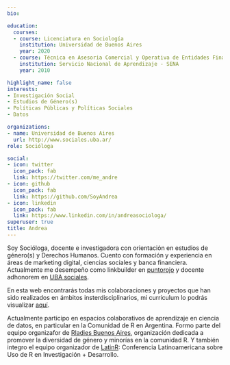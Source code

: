 ```yaml
---
bio: 

education:
  courses:
  - course: Licenciatura en Sociología
    institution: Universidad de Buenos Aires
    year: 2020
  - course: Técnica en Asesoria Comercial y Operativa de Entidades Financieras
    institution: Servicio Nacional de Aprendizaje - SENA
    year: 2010

highlight_name: false
interests:
- Investigación Social
- Estudios de Género(s)
- Políticas Públicas y Políticas Sociales
- Datos

organizations:
- name: Universidad de Buenos Aires  
  url: http://www.sociales.uba.ar/
role: Socióloga

social:
- icon: twitter
  icon_pack: fab
  link: https://twitter.com/me_andre
- icon: github
  icon_pack: fab
  link: https://github.com/SoyAndrea
- icon: linkedin
  icon_pack: fab
  link: https://www.linkedin.com/in/andreasociologa/
superuser: true
title: Andrea
---
```


Soy Socióloga, docente e investigadora con orientación en estudios de género(s) y Derechos Humanos. Cuento con formación y experiencia en áreas de marketing digital, ciencias sociales y banca financiera. Actualmente me desempeño como linkbuilder en [puntorojo](https://www.linkedin.com/company/punto-rojo-marketing/about/) y docente adhonorem en [UBA sociales](https://soyandrea.netlify.app/proyectos/materia-optativa/). 


En esta web encontrarás todas mis colaboraciones y proyectos que han sido realizados en ámbitos insterdisciplinarios, mi curriculum lo podrás visualizar [aquí](https://andreagv.netlify.app/media/AndreaGomezVargas2021.pdf).


Actualmente participo en espacios colaborativos de aprendizaje en ciencia de datos, en particular en la Comunidad de R en Argentina. Formo parte del equipo organizafor de [Rladies Buenos Aires](https://twitter.com/RLadiesBA), organización dedicada a promover la diversidad de género y minorías en la comunidad R. Y también integro el equipo organizador de [LatinR](https://latin-r.com/): Conferencia Latinoamericana sobre Uso de R en Investigación + Desarrollo.

